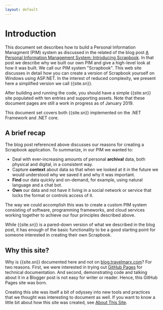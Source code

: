 ```yaml
---
layout: default
---
```

# Introduction

This document set describes how to build a Personal Information Managment (PIM) system as discussed in the related of the blog post [A Personal Information Management System: Introducing Scrapbook][blog]. In that post we describe why we built our own PIM and give a  high-level look at how it was built. We call our PIM system "Scrapbook". This web site discusses in detail how you can create a version of Scrapbook yourself on Windows using ASP.NET. In the interest of reduced complexity, we present here a simplified version we call {{site.sn}}. 


After building and running the code, you should have a simple {{site.sn}} site populated with ten entries and supporting assets. Note that these document pages are still a work in progress as of January 2019. 

This document set covers both {{site.sn}} implemented on the .NET Framework and .NET core.

## A brief recap

The blog post referenced above discusses our reasons for creating a Scrapbook application. To summarize, in our PIM we wanted to:

* Deal with ever-increasing amounts of personal **archival** data, both physical and digital, in a consistent way.
* Capture **context** about data so that when we looked at it in the future we would understood why we saved it and why it was important.
* **Find** our data quickly and on-demand, for example, using natural language and a chat bot.
* **Own** our data and not have it living in a social network or service that locks the format or controls access of it.

The way we could accomplish this was to create a custom PIM system consisting of software, programming frameworks, and cloud services working together to achieve our four principles described above.

While {{site.sn}} is a pared-down version of what we described in the blog post, it has enough of the basic functionality to be a good starting point for someone interested in creating their own Scrapbook.

## Why this site?

Why is {{site.sn}} documented here and not on [blog.travelmarx.com][tm]? For two reasons. First, we were interested in trying out [GitHub Pages][ghp] for technical documentation. And second, demonstrating code and talking about it in a Blogger post is not easy for writer or reader. Hence, this GitHub Pages site was born.

Creating this site was itself a bit of odyssey into new tools and practices that we thought was interesting to document as well. If you want to know a little bit about how this site was created, see [About This Site][about].

[about]: about-this-site
[web]: https://travelmarx.github.io/scrapbook101/
[blog]: http://blog.travelmarx.com/2017/12/a-personal-information-management-system-introducing-scrapbook.html
[demo]: http://www.travelmarx.com/
[tm]: http://blog.travelmarx.com
[ghp]: https://pages.github.com/


